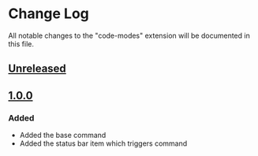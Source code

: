# Change Log

All notable changes to the "code-modes" extension will be documented in this file.

## [Unreleased]

## [1.0.0]
### Added
- Added the base command
- Added the status bar item which triggers command

[Unreleased]: https://github.com/SiddharthShyniben/code-modes/compare/v1.0.0...HEAD
[1.0.0]: https://github.com/SiddharthShyniben/code-modes/releases/tag/v1.0.0
